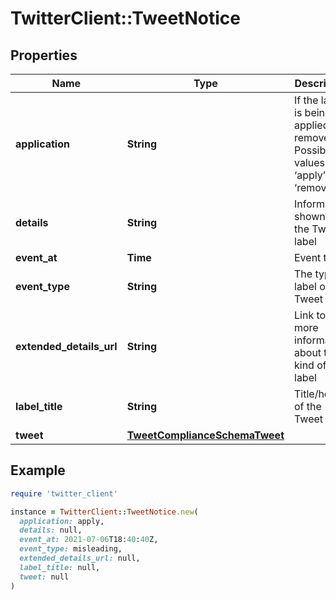# TwitterClient::TweetNotice

## Properties

| Name | Type | Description | Notes |
| ---- | ---- | ----------- | ----- |
| **application** | **String** | If the label is being applied or removed. Possible values are ‘apply’ or ‘remove’. |  |
| **details** | **String** | Information shown on the Tweet label | [optional] |
| **event_at** | **Time** | Event time. |  |
| **event_type** | **String** | The type of label on the Tweet |  |
| **extended_details_url** | **String** | Link to more information about this kind of label | [optional] |
| **label_title** | **String** | Title/header of the Tweet label | [optional] |
| **tweet** | [**TweetComplianceSchemaTweet**](TweetComplianceSchemaTweet.md) |  |  |

## Example

```ruby
require 'twitter_client'

instance = TwitterClient::TweetNotice.new(
  application: apply,
  details: null,
  event_at: 2021-07-06T18:40:40Z,
  event_type: misleading,
  extended_details_url: null,
  label_title: null,
  tweet: null
)
```

